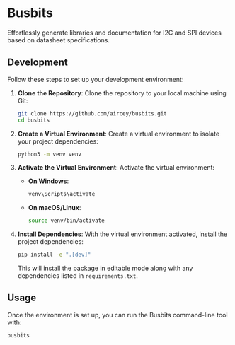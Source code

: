 # Busbits

Effortlessly generate libraries and documentation for I2C and SPI devices based on datasheet specifications.

## Development

Follow these steps to set up your development environment:

1. **Clone the Repository**:
   Clone the repository to your local machine using Git:

   ```bash
   git clone https://github.com/aircey/busbits.git
   cd busbits
   ```

2. **Create a Virtual Environment**:
   Create a virtual environment to isolate your project dependencies:

   ```bash
   python3 -m venv venv
   ```

3. **Activate the Virtual Environment**:
   Activate the virtual environment:

   - **On Windows**:
     ```bash
     venv\Scripts\activate
     ```
   - **On macOS/Linux**:
     ```bash
     source venv/bin/activate
     ```

4. **Install Dependencies**:
   With the virtual environment activated, install the project dependencies:

   ```bash
   pip install -e ".[dev]"
   ```

   This will install the package in editable mode along with any dependencies listed in `requirements.txt`.

## Usage

Once the environment is set up, you can run the Busbits command-line tool with:

```bash
busbits
```
